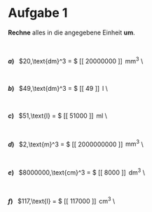 <!--
version:  0.0.1

language: de

@style
input {
    text-align: center;
}

.flex-container {
    display: flex;
    flex-wrap: wrap;
    align-items: stretch;
    gap: 20px;
}

.flex-child {
    flex: 1;
    min-width: 350px;
    margin-right: 20px;
}

@media (max-width: 400px) {
    .flex-child {
        flex: 100%;
        margin-right: 0;
    }
}
@end

formula: \carry   \textcolor{red}{\scriptsize #1}
formula: \digit   \rlap{\carry{#1}}\phantom{#2}#2
formula: \permil  \text{‰}

import: https://raw.githubusercontent.com/liaTemplates/algebrite/master/README.md
import: https://raw.githubusercontent.com/LiaTemplates/Tikz-Jax/main/README.md

script: https://cdn.jsdelivr.net/gh/LiaTemplates/Tikz-Jax@main/dist/index.js

@round
<script>
  let value = `@input`;
  if (value.startsWith("@")) {
    ""
  } else {
    value = JSON.parse(value);
    value = value[0]
    value = value.replace(/,/g, ".");
    value = parseFloat(value);
    value = Math.round(value * Math.pow(10,@1)) / Math.pow(10,@1);
    value == @0
  }
</script>
@end

tags: Einheiten, Länge, Volumen, leicht

-->




# Aufgabe 1


**Rechne** alles in die angegebene Einheit **um**.

<br>


<section class="flex-container">

<div class="flex-child">

__$a)\;\;$__ $20\,\text{dm}^3 = $ [[   20000000  ]] $\,\text{mm}^3$ \

</div>
<br>
<div class="flex-child">

__$b)\;\;$__ $49\,\text{dm}^3 = $ [[     49     ]] $\,\text{l}$ \

</div>
<br>
<div class="flex-child">

__$c)\;\;$__ $51\,\text{l} = $ [[     51000  ]] $\,\text{ml}$ \

</div>
<br>
<div class="flex-child">

__$d)\;\;$__ $2\,\text{m}^3 = $ [[ 2000000000 ]] $\,\text{mm}^3$ \

</div>
<br>
<div class="flex-child">

__$e)\;\;$__ $8000000\,\text{cm}^3 = $ [[    8000    ]] $\,\text{dm}^3$ \

</div>
<br>
<div class="flex-child">

__$f)\;\;$__ $117\,\text{l} = $ [[   117000   ]] $\,\text{cm}^3$ \

</div>


</section>

<br>
<br>
<br>
<br>
<br>